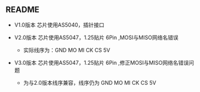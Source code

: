 
## README
- V1.0版本 芯片使用AS5040，插针接口

- V2.0版本 芯片使用AS5047，1.25贴片 6Pin ,MOSI与MISO网络名错误
	- 实际线序为：GND MO MI CK CS 5V

- V3.0版本 芯片使用AS5047，1.25贴片 6Pin ,修正MOSI与MISO网络名错误问题
	- 为与2.0版本线序兼容，线序仍为 GND MO MI CK CS 5V